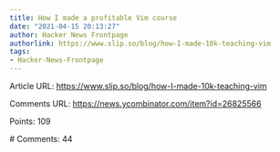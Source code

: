 ```yaml
---
title: How I made a profitable Vim course
date: "2021-04-15 20:13:27"
author: Hacker News Frontpage
authorlink: https://www.slip.so/blog/how-I-made-10k-teaching-vim
tags:
- Hacker-News-Frontpage
---
```


<p>Article URL: <a href="https://www.slip.so/blog/how-I-made-10k-teaching-vim">https://www.slip.so/blog/how-I-made-10k-teaching-vim</a></p>
<p>Comments URL: <a href="https://news.ycombinator.com/item?id=26825566">https://news.ycombinator.com/item?id=26825566</a></p>
<p>Points: 109</p>
<p># Comments: 44</p>
